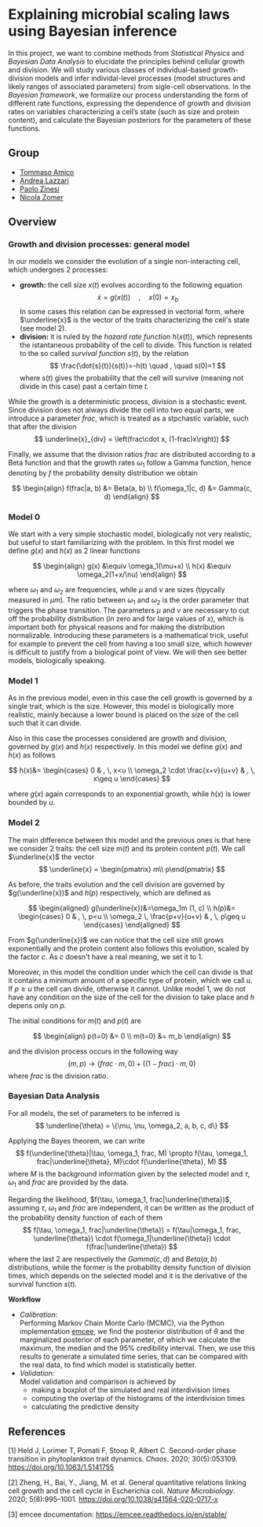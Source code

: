 # Explaining microbial scaling laws using Bayesian inference
In this project, we want to combine methods from _Statistical Physics_ and _Bayesian Data Analysis_ to elucidate the principles behind cellular growth and division. We will study various classes of individual-based growth-division models and infer individal-level processes (model structures and likely ranges of associated parameters) from sigle-cell observations. In the _Bayesian framework_, we formalize our process understanding the form of different rate functions, expressing the dependence of growth and division rates on variables characterizing a cell’s state (such as size and protein content), and calculate the Bayesian posteriors for the parameters of these functions.

## Group 
- [Tommaso Amico](https://github.com/tommasoamico)
- [Andrea Lazzari](https://github.com/AndreaLazzari)
- [Paolo Zinesi](https://github.com/PaoloZinesi)
- [Nicola Zomer](https://github.com/NicolaZomer)

## Overview
### Growth and division processes: general model 
In our models we consider the evolution of a single non-interacting cell, which undergoes 2 processes:
- **growth:** the cell size $x(t)$ evolves according to the following equation
    $$ \dot{x}=g(x(t)) \quad, \quad x(0)=x_b $$
    In some cases this relation can be expressed in vectorial form, where $\underline{x}$ is the vector of the traits characterizing the cell's state (see model 2). 
- **division:** it is ruled by the _hazard rate function_ $h(x(t))$, which represents the istantaneous probability of the cell to divide. This function is related to the so called _survival function_ $s(t)$, by the relation
    $$ \frac{\dot{s}(t)}{s(t)}=-h(t) \quad , \quad s(0)=1 $$
    where $s(t)$ gives the probability that the cell will survive (meaning not divide in this case) past a certain time $t$.

While the growth is a deterministic process, division is a stochastic event. Since division does not always divide the cell into two equal parts, we introduce a parameter $frac$, which is treated as a stpchastic variable, such that after the division
$$ \underline{x}_{div} = \left(frac\cdot x, (1-frac)x\right)) $$

Finally, we assume that the division ratios $frac$ are distributed according to a Beta function and that the growth rates $\omega_1$ follow a Gamma function, hence denoting by $f$ the probability density distribution we obtain

$$
\begin{align}
f(frac|a, b) &= Beta(a, b) \\
f(\omega_1|c, d) &= Gamma(c, d)
\end{align}
$$

### Model 0
We start with a very simple stochastic model, biologically not very realistic, but useful to start familiarizing with the problem. In this first model we define $g(x)$ and $h(x)$ as 2 linear functions

$$
\begin{align}
g(x) &\equiv \omega_1(\mu+x) \\
h(x) &\equiv \omega_2(1+x/\nu)
\end{align}
$$

where $\omega_1$ and $\omega_2$ are frequencies, while $\mu$ and $\nu$ are sizes (tipycally measured in $\mu m$). The ratio between $\omega_1$ and $\omega_2$ is the order parameter that triggers the phase transition. The parameters $\mu$ and $\nu$ are necessary to cut off the probability distribution (in zero and for large values of $x$), which is important both for physical reasons and for making the distribution normalizable. Introducing these parameters is a mathematical trick, useful for example to prevent the cell from having a too small size, which however is difficult to justify from a biological point of view. We will then see better models, biologically speaking.

### Model 1
As in the previous model, even in this case the cell growth is governed by a single trait, which is the size. However, this model is biologically more realistic, mainly because a lower bound is placed on the size of the cell such that it can divide. 

Also in this case the processes considered are growth and division, governed by $g(x)$ and $h(x)$ respectively. In this model we define $g(x)$ and $h(x)$ as follows

$$
h(x)&= \begin{cases}
    0  & , \, x<u \\
    \omega_2 \cdot \frac{x+v}{u+v} & , \, x\geq u
\end{cases}
$$

where $g(x)$ again corresponds to an exponential growth, while $h(x)$ is lower bounded by $u$.   

### Model 2
The main difference between this model and the previous ones is that here we consider 2 traits: the cell size $m(t)$ and its protein content $p(t)$. We call $\underline{x}$ the vector
$$ \underline{x} = \begin{pmatrix} m\\ p\end{pmatrix} $$

As before, the traits evolution and the cell division are governed by $g(\underline{x})$ and $h(p)$ respectively, which are defined as 

$$
\begin{aligned}
g(\underline{x})&=\omega_1m (1, c) \\
h(p)&= \begin{cases}
    0   & , \, p<u \\
    \omega_2 \, \frac{p+v}{u+v} & , \, p\geq u
\end{cases}
\end{aligned}
$$

From $g(\underline{x})$ we can notice that the cell size still grows exponentially and the protein content also follows this evolution, scaled by the factor $c$. As $c$ doesn't have a real meaning, we set it to $1$. 

Moreover, in this model the condition under which the cell can divide is that it contains a minimum amount of a specific type of protein, which we call $u$. If $p\geq u$ the cell can divide, otherwise it cannot. Unlike model 1, we do not have any condition on the size of the cell for the division to take place and $h$ depens only on $p$.

The initial conditions for $m(t)$ and $p(t)$ are

$$
\begin{align}
    p(t=0) &= 0 \\
    m(t=0) &= m_b
\end{align}
$$

and the division process occurs in the following way
$$ (m,  p) \rightarrow (frac\cdot m, 0) + ((1-frac)\cdot m, 0)$$
where $frac$ is the division ratio.

### Bayesian Data Analysis
For all models, the set of parameters to be inferred is 
$$ \underline{\theta} = \{\mu, \nu, \omega_2, a, b, c, d\} $$

Applying the Bayes theorem, we can write
$$ f(\underline{\theta}|\tau, \omega_1, frac, M) \propto f(\tau, \omega_1, frac|\underline{\theta}, M)\cdot f(\underline{\theta}, M) $$
where $M$ is the background information given by the selected model and $\tau$, $\omega_1$ and $frac$ are provided by the data.

Regarding the likelihood, $f(\tau, \omega_1, frac|\underline{\theta})$, assuming $\tau$, $\omega_1$ and $frac$ are independent, it can be written as the product of the probability density function of each of them 
$$ f(\tau, \omega_1, frac|\underline{\theta}) = f(\tau|\omega_1, frac, \underline{\theta}) \cdot f(\omega_1|\underline{\theta}) \cdot f(frac|\underline{\theta}) $$
where the last 2 are respectively the $Gamma(c, d)$ and $Beta(a, b)$ distributions, while the former is the probability density function of division times, which depends on the selected model and it is the derivative of the survival function $s(t)$.

**Workflow**
- _Calibration_: <br> 
  Performing Markov Chain Monte Carlo (MCMC), via the Python implementation [emcee](https://emcee.readthedocs.io/en/stable/), we find the posterior distribution of $\theta$ and the marginalized posterior of each parameter, of which we calculate the maximum, the median and the 95% credibility interval. Then, we use this results to generate a simulated time series, that can be compared with the real data, to find which model is statistically better.  
- _Validation_: <br>
  Model validation and comparison is achieved by 
  - making a boxplot of the simulated and real interdivision times
  - computing the overlap of the histograms of the interdivision times
  - calculating the predictive density

## References
[1] Held J, Lorimer T, Pomati F, Stoop R, Albert C. Second-order phase transition in phytoplankton trait dynamics. _Chaos_. 2020; 30(5):053109. https://doi.org/10.1063/1.5141755 

[2] Zheng, H., Bai, Y., Jiang, M. et al. General quantitative relations linking cell growth and the cell cycle in Escherichia coli. _Nature Microbiology_. 2020;  5(8):995–1001. https://doi.org/10.1038/s41564-020-0717-x 

[3] emcee documentation: https://emcee.readthedocs.io/en/stable/